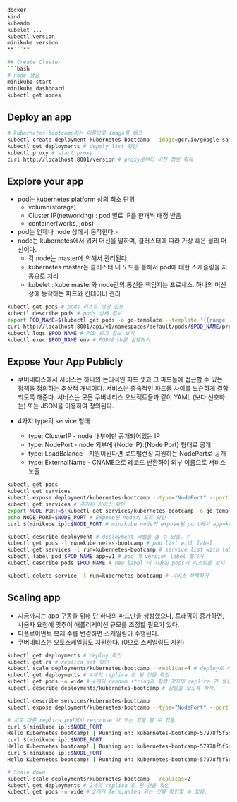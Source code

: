 ```bash
docker
kind
kubeadm
kubelet ...
kubectl version
minikube version
**```**

## Create Cluster
```bash
# node 생성
minikube start
minikube dashboard
kubectl get nodes
```

## Deploy an app
```bash
# kubernetes-bootcamp라는 이름으로 image를 배포
kubectl create deployment kubernetes-bootcamp --image=gcr.io/google-samples/kubernetes-bootcamp:v1
kubectl get deployments # depoly list 확인
kubectl proxy # start proxy
curl http://localhost:8001/version # proxy로부터 버전 정보 획득
```

## Explore your app
- pod는 kubernetes platform 상의 최소 단위
  - volumn(storage)
  - Cluster IP(networking) : pod 별로 IP를 한개씩 배정 받음
  - container(works, jobs)
- pod는 언제나 node 상에서 동작한다.- 
- node는 kubernetes에서 워커 머신을 말하며, 클러스터에 따라 가상 혹은 물리 머신이다.
  - 각 node는 master에 의해서 관리된다.
  - kubernetes master는 클러스터 내 노드를 통해서 pod에 대한 스케쥴링을 자동으로 처리
  - kubelet : kube master와 node간의 통신을 책임지는 프로세스. 하나의 머신상에 동작하는 파드와 컨테이너 관리

```bash
kubectl get pods # pods 리스트 간단 정보
kubectl describe pods # pods 상세 정보
export POD_NAME=$(kubectl get pods -o go-template --template '{{range .items}}{{.metadata.name}}{{"\n"}}{{end}}') # pod name을 변수로 사용하기
curl http://localhost:8001/api/v1/namespaces/default/pods/$POD_NAME/proxy/
kubectl logs $POD_NAME # POD 로그 정보 보기
kubectl exec $POD_NAME env # POD에 sh문 실행하기
```

## Expose Your App Publicly
- 쿠버네티스에서 서비스는 하나의 논리적인 파드 셋과 그 파드들에 접근할 수 있는 정책을 정의하는 추상적 개념이다. 서비스는 종속적인 파드들 사이를 느슨하게 결합되도록 해준다. 서비스는 모든 쿠버네티스 오브젝트들과 같이 YAML (보다 선호하는) 또는 JSON을 이용하여 정의된다. 

- 4가지 type의 service 형태
  - type: ClusterIP - node 내부에만 공개되어있는 IP
  - type: NodePort - node 외부에 {Node IP}:{Node Port} 형태로 공개
  - type: LoadBalance - 지원이된다면 로드밸런싱 지원하는 NodePort로 공개
  - type: ExternalName - CNAME으로 레코드 반환하여 외부 이름으로 서비스 노출

```bash
kubectl get pods
kubectl get services
kubectl expose deployment/kubernetes-bootcamp --type="NodePort" --port 8080
kubectl get services # 추가된 서비스 확인
export NODE_PORT=$(kubectl get services/kubernetes-bootcamp -o go-template='{{(index .spec.ports 0).nodePort}}')
echo NODE_PORT=$NODE_PORT # Expose된 node의 포트 확인
curl $(minikube ip):$NODE_PORT # minikube node의 expose된 port에서 app=kubernetes-bootcamp를 확인해보세요.

kubectl describe deployment # deployment 라벨을 볼 수 있음. ?
kubectl get pods -l run=kubernetes-bootcamp # pod list with label
kubectl get services -l run=kubernetes-bootcamp # service list with label
kubectl label pod $POD_NAME app=v1 # pod 에 version label 붙이기
kubectl describe pods $POD_NAME # new label 이 사용된 pods의 리스트를 보자

kubectl delete service -l run=kubernetes-bootcamp # 서비스 삭제하기
```
## Scaling app
- 지금까지는 app 구동을 위해 단 하나의 파드만을 생성했으나, 트래픽이 증가하면, 사용자 요청에 맞추어 애플리케이션 규모를 조정할 필요가 있다.
- 디플로이먼트 복제 수를 변경하면 스케일링이 수행된다.
- 쿠버네티스는 오토스케일링도 지원한다. (0으로 스케일링도 지원)

```bash
kubectl get deployments # deploy 확인
kubectl get rs # replica set 확인
kubectl scale deployments/kubernetes-bootcamp --replicas=4 # deploy로 4개의 replica 생성
kubectl get deployments # 4개의 replica 로 된 것을 확인
kubectl get pods -o wide # 4개의 random string과 함께 각자의 replica 가 생성된 것을 확인
kubectl describe deployments/kubernetes-bootcamp # 상황을 보도록 하자.

kubectl describe services/kubernetes-bootcamp
kubectl expose deployment/kubernetes-bootcamp --type="NodePort" --port 8080 # 없는 경우 서비스 다시 생성

# 서로 다른 replica pod에서 response 가 오는 것을 볼 수 있음.
curl $(minikube ip):$NODE_PORT
Hello Kubernetes bootcamp! | Running on: kubernetes-bootcamp-57978f5f5d-wg9nh | v=1
curl $(minikube ip):$NODE_PORT
Hello Kubernetes bootcamp! | Running on: kubernetes-bootcamp-57978f5f5d-gxl55 | v=1
curl $(minikube ip):$NODE_PORT
Hello Kubernetes bootcamp! | Running on: kubernetes-bootcamp-57978f5f5d-4sxjw | v=1

# Scale down
kubectl scale deployments/kubernetes-bootcamp --replicas=2
kubectl get deployments # 2개의 replica 로 된 것을 확인
kubectl get pods -o wide # 2개가 Terminated 되는 것을 확인할 수 있음.
```
